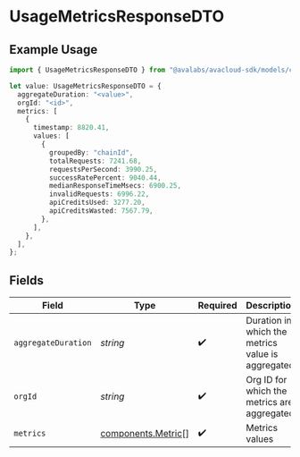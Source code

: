 # UsageMetricsResponseDTO

## Example Usage

```typescript
import { UsageMetricsResponseDTO } from "@avalabs/avacloud-sdk/models/components";

let value: UsageMetricsResponseDTO = {
  aggregateDuration: "<value>",
  orgId: "<id>",
  metrics: [
    {
      timestamp: 8820.41,
      values: [
        {
          groupedBy: "chainId",
          totalRequests: 7241.68,
          requestsPerSecond: 3990.25,
          successRatePercent: 9040.44,
          medianResponseTimeMsecs: 6900.25,
          invalidRequests: 6996.22,
          apiCreditsUsed: 3277.20,
          apiCreditsWasted: 7567.79,
        },
      ],
    },
  ],
};
```

## Fields

| Field                                                    | Type                                                     | Required                                                 | Description                                              |
| -------------------------------------------------------- | -------------------------------------------------------- | -------------------------------------------------------- | -------------------------------------------------------- |
| `aggregateDuration`                                      | *string*                                                 | :heavy_check_mark:                                       | Duration in which the metrics value is aggregated        |
| `orgId`                                                  | *string*                                                 | :heavy_check_mark:                                       | Org ID for which the metrics are aggregated              |
| `metrics`                                                | [components.Metric](../../models/components/metric.md)[] | :heavy_check_mark:                                       | Metrics values                                           |